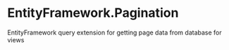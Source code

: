 # EntityFramework.Pagination
EntityFramework query extension for getting page data from database for views
